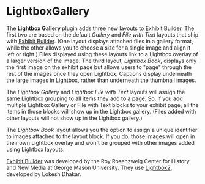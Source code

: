 LightboxGallery
===============

The **Lightbox Gallery** plugin adds three new layouts to Exhibit Builder. The first two are based on the default _Gallery_ and _File with Text_ layouts that ship with [Exhibit Builder](https://github.com/omeka/plugin-ExhibitBuilder). (One layout displays attached files in a gallery format, while the other allows you to choose a size for a single image and align it left or right.) Files displayed using these layouts link to a Lightbox overlay of a larger version of the image. The third layout, _Lightbox Book_, displays only the first image on the exhibit page but allows users to "page" through the rest of the images once they open Lightbox. Captions display underneath the large images in Lightbox, rather than underneath the thumbnail images.

The _Lightbox Gallery_ and _Lightbox File with Text_ layouts will assign the same Lightbox grouping to all items they add to a page. So, if you add multiple Lightbox Gallery or File with Text blocks to your exhibit page, all the items in those blocks will show up in the Lightbox gallery. (Files added with other layouts will not show up in the Lightbox gallery.)

The _Lightbox Book_ layout allows you the option to assign a unique identifier to images attached to the layout block. If you do, those images will open in their own Lightbox overlay and won't be grouped with other images added using Lightbox layouts.

[Exhibit Builder](https://github.com/omeka/plugin-ExhibitBuilder) was developed by the Roy Rosenzweig Center for History and New Media at George Mason University. They use [Lightbox2](https://github.com/lokesh/lightbox2), developed by Lokesh Dhakar.

